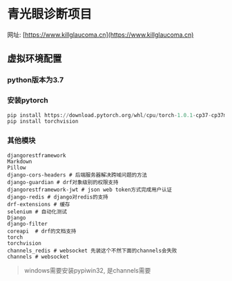 # 青光眼诊断项目 
网址: [https://www.killglaucoma.cn](https://www.killglaucoma.cn)
## 虚拟环境配置
### python版本为3.7
### 安装pytorch
```python
pip install https://download.pytorch.org/whl/cpu/torch-1.0.1-cp37-cp37m-win_amd64.whl
pip install torchvision
```
### 其他模块
```
djangorestframework
Markdown
Pillow
django-cors-headers # 后端服务器解决跨域问题的方法
django-guardian # drf对象级别的权限支持
djangorestframework-jwt # json web token方式完成用户认证
django-redis # django对redis的支持
drf-extensions # 缓存
selenium # 自动化测试
Django 
django-filter
coreapi  # drf的文档支持
torch
torchvision
channels_redis # websocket 先装这个不然下面的channels会失败
channels # websocket
```
> windows需要安装pypiwin32, 是channels需要
